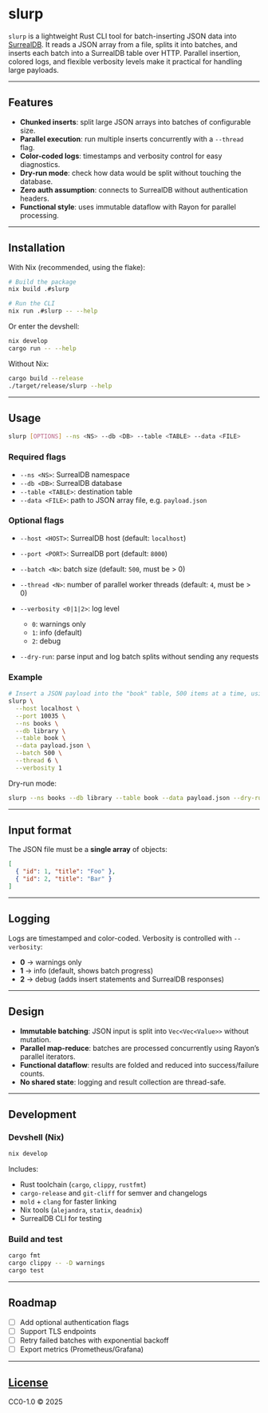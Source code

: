 # slurp

`slurp` is a lightweight Rust CLI tool for batch-inserting JSON data into [SurrealDB](https://surrealdb.com/).
It reads a JSON array from a file, splits it into batches, and inserts each batch into a SurrealDB table over HTTP.
Parallel insertion, colored logs, and flexible verbosity levels make it practical for handling large payloads.

---

## Features

* **Chunked inserts**: split large JSON arrays into batches of configurable size.
* **Parallel execution**: run multiple inserts concurrently with a `--thread` flag.
* **Color-coded logs**: timestamps and verbosity control for easy diagnostics.
* **Dry-run mode**: check how data would be split without touching the database.
* **Zero auth assumption**: connects to SurrealDB without authentication headers.
* **Functional style**: uses immutable dataflow with Rayon for parallel processing.

---

## Installation

With Nix (recommended, using the flake):

```bash
# Build the package
nix build .#slurp

# Run the CLI
nix run .#slurp -- --help
```

Or enter the devshell:

```bash
nix develop
cargo run -- --help
```

Without Nix:

```bash
cargo build --release
./target/release/slurp --help
```

---

## Usage

```bash
slurp [OPTIONS] --ns <NS> --db <DB> --table <TABLE> --data <FILE>
```

### Required flags

* `--ns <NS>`: SurrealDB namespace
* `--db <DB>`: SurrealDB database
* `--table <TABLE>`: destination table
* `--data <FILE>`: path to JSON array file, e.g. `payload.json`

### Optional flags

* `--host <HOST>`: SurrealDB host (default: `localhost`)
* `--port <PORT>`: SurrealDB port (default: `8000`)
* `--batch <N>`: batch size (default: `500`, must be > 0)
* `--thread <N>`: number of parallel worker threads (default: `4`, must be > 0)
* `--verbosity <0|1|2>`: log level

  * `0`: warnings only
  * `1`: info (default)
  * `2`: debug
* `--dry-run`: parse input and log batch splits without sending any requests

### Example

```bash
# Insert a JSON payload into the "book" table, 500 items at a time, using 6 threads
slurp \
  --host localhost \
  --port 10035 \
  --ns books \
  --db library \
  --table book \
  --data payload.json \
  --batch 500 \
  --thread 6 \
  --verbosity 1
```

Dry-run mode:

```bash
slurp --ns books --db library --table book --data payload.json --dry-run
```

---

## Input format

The JSON file must be a **single array** of objects:

```json
[
  { "id": 1, "title": "Foo" },
  { "id": 2, "title": "Bar" }
]
```

---

## Logging

Logs are timestamped and color-coded.
Verbosity is controlled with `--verbosity`:

* **0** → warnings only
* **1** → info (default, shows batch progress)
* **2** → debug (adds insert statements and SurrealDB responses)

---

## Design

* **Immutable batching**: JSON input is split into `Vec<Vec<Value>>` without mutation.
* **Parallel map-reduce**: batches are processed concurrently using Rayon’s parallel iterators.
* **Functional dataflow**: results are folded and reduced into success/failure counts.
* **No shared state**: logging and result collection are thread-safe.

---

## Development

### Devshell (Nix)

```bash
nix develop
```

Includes:

* Rust toolchain (`cargo`, `clippy`, `rustfmt`)
* `cargo-release` and `git-cliff` for semver and changelogs
* `mold` + `clang` for faster linking
* Nix tools (`alejandra`, `statix`, `deadnix`)
* SurrealDB CLI for testing

### Build and test

```bash
cargo fmt
cargo clippy -- -D warnings
cargo test
```

---

## Roadmap

* [ ] Add optional authentication flags
* [ ] Support TLS endpoints
* [ ] Retry failed batches with exponential backoff
* [ ] Export metrics (Prometheus/Grafana)

---

## [License](./LICENSE)

CC0-1.0 © 2025
